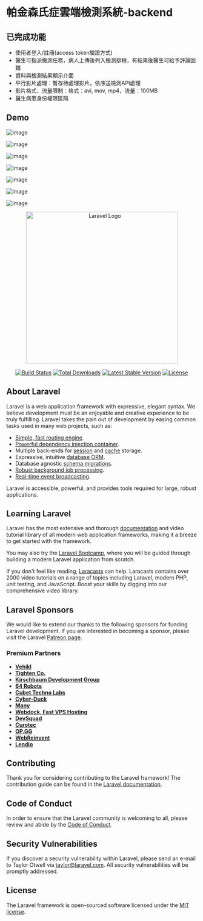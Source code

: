 # 帕金森氏症雲端檢測系統-backend

## 已完成功能
* 使用者登入/註冊(access token驗證方式)
* 醫生可指派檢測任務，病人上傳後列入檢測排程，有結果後醫生可給予評論回饋
* 資料與檢測結果顯示介面
* 平行影片處理：暫存待處理影片，依序送檢測API處理
* 影片格式、流量限制：格式：avi, mov, mp4，流量：100MB
* 醫生病患身份權限區隔
  
## Demo
![image](https://github.com/xwk1246/parkinson-backend/assets/72861891/403aa978-9e67-4337-a6ef-8b22baeadb69)

![image](https://github.com/xwk1246/parkinson-backend/assets/72861891/e2d0a763-06fc-42d6-9207-ff339b3a70f0)

![image](https://github.com/xwk1246/parkinson-backend/assets/72861891/6aa1a5cb-bb3f-428e-8be5-6970394ccd3f)

![image](https://github.com/xwk1246/parkinson-backend/assets/72861891/fab7736a-5732-42e7-afb8-45f17a7fb07c)

![image](https://github.com/xwk1246/parkinson-backend/assets/72861891/a8f53abf-eee8-47c8-b3a7-315e56156d9f)

![image](https://github.com/xwk1246/parkinson-backend/assets/72861891/6f7ebb27-8299-4250-899a-37687261afbd)

![image](https://github.com/xwk1246/parkinson-backend/assets/72861891/5a1ca4d1-f10e-4a0c-b366-44ed136608cb)


<p align="center"><a href="https://laravel.com" target="_blank"><img src="https://raw.githubusercontent.com/laravel/art/master/logo-lockup/5%20SVG/2%20CMYK/1%20Full%20Color/laravel-logolockup-cmyk-red.svg" width="400" alt="Laravel Logo"></a></p>

<p align="center">
<a href="https://travis-ci.org/laravel/framework"><img src="https://travis-ci.org/laravel/framework.svg" alt="Build Status"></a>
<a href="https://packagist.org/packages/laravel/framework"><img src="https://img.shields.io/packagist/dt/laravel/framework" alt="Total Downloads"></a>
<a href="https://packagist.org/packages/laravel/framework"><img src="https://img.shields.io/packagist/v/laravel/framework" alt="Latest Stable Version"></a>
<a href="https://packagist.org/packages/laravel/framework"><img src="https://img.shields.io/packagist/l/laravel/framework" alt="License"></a>
</p>

## About Laravel

Laravel is a web application framework with expressive, elegant syntax. We believe development must be an enjoyable and creative experience to be truly fulfilling. Laravel takes the pain out of development by easing common tasks used in many web projects, such as:

- [Simple, fast routing engine](https://laravel.com/docs/routing).
- [Powerful dependency injection container](https://laravel.com/docs/container).
- Multiple back-ends for [session](https://laravel.com/docs/session) and [cache](https://laravel.com/docs/cache) storage.
- Expressive, intuitive [database ORM](https://laravel.com/docs/eloquent).
- Database agnostic [schema migrations](https://laravel.com/docs/migrations).
- [Robust background job processing](https://laravel.com/docs/queues).
- [Real-time event broadcasting](https://laravel.com/docs/broadcasting).

Laravel is accessible, powerful, and provides tools required for large, robust applications.

## Learning Laravel

Laravel has the most extensive and thorough [documentation](https://laravel.com/docs) and video tutorial library of all modern web application frameworks, making it a breeze to get started with the framework.

You may also try the [Laravel Bootcamp](https://bootcamp.laravel.com), where you will be guided through building a modern Laravel application from scratch.

If you don't feel like reading, [Laracasts](https://laracasts.com) can help. Laracasts contains over 2000 video tutorials on a range of topics including Laravel, modern PHP, unit testing, and JavaScript. Boost your skills by digging into our comprehensive video library.

## Laravel Sponsors

We would like to extend our thanks to the following sponsors for funding Laravel development. If you are interested in becoming a sponsor, please visit the Laravel [Patreon page](https://patreon.com/taylorotwell).

### Premium Partners

- **[Vehikl](https://vehikl.com/)**
- **[Tighten Co.](https://tighten.co)**
- **[Kirschbaum Development Group](https://kirschbaumdevelopment.com)**
- **[64 Robots](https://64robots.com)**
- **[Cubet Techno Labs](https://cubettech.com)**
- **[Cyber-Duck](https://cyber-duck.co.uk)**
- **[Many](https://www.many.co.uk)**
- **[Webdock, Fast VPS Hosting](https://www.webdock.io/en)**
- **[DevSquad](https://devsquad.com)**
- **[Curotec](https://www.curotec.com/services/technologies/laravel/)**
- **[OP.GG](https://op.gg)**
- **[WebReinvent](https://webreinvent.com/?utm_source=laravel&utm_medium=github&utm_campaign=patreon-sponsors)**
- **[Lendio](https://lendio.com)**

## Contributing

Thank you for considering contributing to the Laravel framework! The contribution guide can be found in the [Laravel documentation](https://laravel.com/docs/contributions).

## Code of Conduct

In order to ensure that the Laravel community is welcoming to all, please review and abide by the [Code of Conduct](https://laravel.com/docs/contributions#code-of-conduct).

## Security Vulnerabilities

If you discover a security vulnerability within Laravel, please send an e-mail to Taylor Otwell via [taylor@laravel.com](mailto:taylor@laravel.com). All security vulnerabilities will be promptly addressed.

## License

The Laravel framework is open-sourced software licensed under the [MIT license](https://opensource.org/licenses/MIT).
